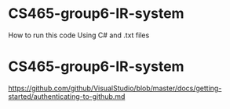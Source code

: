 # CS465-group6-IR-system
How to run this code
Using C# and .txt files
# CS465-group6-IR-system
https://github.com/github/VisualStudio/blob/master/docs/getting-started/authenticating-to-github.md

